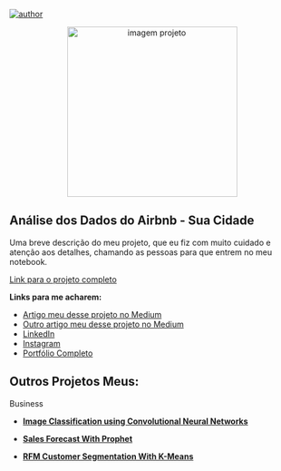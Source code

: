 [![author](https://img.shields.io/badge/author-michellesantana-red.svg)](https://www.linkedin.com/in/michellecsantana/)

<p align="center">
  <img src="https://images.unsplash.com/photo-1607799279861-4dd421887fb3?q=80&w=1470&auto=format&fit=crop&ixlib=rb-4.0.3&ixid=M3wxMjA3fDB8MHxwaG90by1wYWdlfHx8fGVufDB8fHx8fA%3D%3D" alt="imagem projeto"height=300px >
</p>

## Análise dos Dados do Airbnb - Sua Cidade

Uma breve descrição do meu projeto, que eu fiz com muito cuidado e atenção aos detalhes, chamando as pessoas para que entrem no meu notebook.

[Link para o projeto completo](https://medium.com/@rafaelnduarte)

**Links para me acharem:**
* [Artigo meu desse projeto no Medium](https://medium.com/@rafaelnduarte)
* [Outro artigo meu desse projeto no Medium](https://medium.com/@rafaelnduarte)
* [LinkedIn](https://www.linkedin.com/in/rafael-n-duarte/)
* [Instagram](https://www.linkedin.com/in/rafael-n-duarte/)
* [Portfólio Completo](https://www.linkedin.com/in/rafael-n-duarte/)




## Outros Projetos Meus:

Business
* **[Image Classification using Convolutional Neural Networks](https://bit.ly/3cdckqJ)**

* **[Sales Forecast With Prophet](https://bit.ly/2wHiD6l)**
 
* **[RFM Customer Segmentation With K-Means](https://bit.ly/2RFTWi2)**
